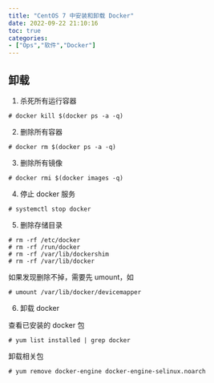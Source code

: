 ```yaml
---
title: "CentOS 7 中安装和卸载 Docker"
date: 2022-09-22 21:10:16
toc: true
categories:
- ["Ops","软件","Docker"]
---
```


## 卸载
1. 杀死所有运行容器



```
# docker kill $(docker ps -a -q)
```
2. 删除所有容器
```
# docker rm $(docker ps -a -q)
```
3. 删除所有镜像
```
# docker rmi $(docker images -q)
```
4. 停止 docker 服务
```
# systemctl stop docker
```
5. 删除存储目录
```
# rm -rf /etc/docker  
# rm -rf /run/docker  
# rm -rf /var/lib/dockershim  
# rm -rf /var/lib/docker
```
如果发现删除不掉，需要先 umount，如
```
# umount /var/lib/docker/devicemapper
```
6. 卸载 docker

查看已安装的 docker 包
```
# yum list installed | grep docker
```
卸载相关包
```
# yum remove docker-engine docker-engine-selinux.noarch
```

